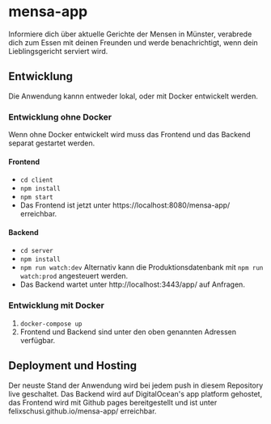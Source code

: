 # mensa-app

Informiere dich über aktuelle Gerichte der Mensen in Münster, verabrede dich zum Essen mit deinen Freunden und werde benachrichtigt, wenn dein Lieblingsgericht serviert wird.

## Entwicklung

Die Anwendung kannn entweder lokal, oder mit Docker entwickelt werden.

### Entwicklung ohne Docker

Wenn ohne Docker entwickelt wird muss das Frontend und das Backend separat gestartet werden.

#### Frontend

- `cd client`
- `npm install`
- `npm start`
- Das Frontend ist jetzt unter https://localhost:8080/mensa-app/ erreichbar.

#### Backend

- `cd server`
- `npm install`
- `npm run watch:dev` Alternativ kann die Produktionsdatenbank mit `npm run watch:prod` angesteuert werden.
- Das Backend wartet unter http://localhost:3443/app/ auf Anfragen.

### Entwicklung mit Docker

1. `docker-compose up`
2. Frontend und Backend sind unter den oben genannten Adressen verfügbar.

## Deployment und Hosting

Der neuste Stand der Anwendung wird bei jedem push in diesem Repository live geschaltet.
Das Backend wird auf DigitalOcean's app platform gehostet, das Frontend wird mit Github pages bereitgestellt und ist unter felixschusi.github.io/mensa-app/ erreichbar.
